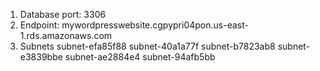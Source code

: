 1. Database port: 3306
1. Endpoint: mywordpresswebsite.cgpypri04pon.us-east-1.rds.amazonaws.com
1. Subnets
subnet-efa85f88
subnet-40a1a77f
subnet-b7823ab8
subnet-e3839bbe
subnet-ae2884e4
subnet-94afb5bb